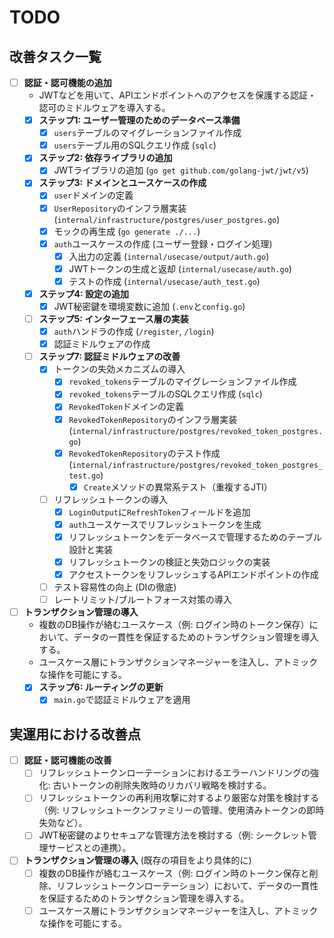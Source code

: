 # TODO

## 改善タスク一覧

- [ ] **認証・認可機能の追加**
  - JWTなどを用いて、APIエンドポイントへのアクセスを保護する認証・認可のミドルウェアを導入する。
  - [x] **ステップ1: ユーザー管理のためのデータベース準備**
    - [x] `users`テーブルのマイグレーションファイル作成
    - [x] `users`テーブル用のSQLクエリ作成 (`sqlc`)
  - [x] **ステップ2: 依存ライブラリの追加**
    - [x] JWTライブラリの追加 (`go get github.com/golang-jwt/jwt/v5`)
  - [x] **ステップ3: ドメインとユースケースの作成**
    - [x] `user`ドメインの定義
    - [x] `UserRepository`のインフラ層実装 (`internal/infrastructure/postgres/user_postgres.go`)
    - [x] モックの再生成 (`go generate ./...`)
    - [x] `auth`ユースケースの作成 (ユーザー登録・ログイン処理)
      - [x] 入出力の定義 (`internal/usecase/output/auth.go`)
      - [x] JWTトークンの生成と返却 (`internal/usecase/auth.go`)
      - [x] テストの作成 (`internal/usecase/auth_test.go`)
  - [x] **ステップ4: 設定の追加**
    - [x] JWT秘密鍵を環境変数に追加 (`.env`と`config.go`)
  - [ ] **ステップ5: インターフェース層の実装**
    - [x] `auth`ハンドラの作成 (`/register`, `/login`)
    - [x] 認証ミドルウェアの作成
  - [ ] **ステップ7: 認証ミドルウェアの改善**
    - [x] トークンの失効メカニズムの導入
      - [x] `revoked_tokens`テーブルのマイグレーションファイル作成
      - [x] `revoked_tokens`テーブルのSQLクエリ作成 (`sqlc`)
      - [x] `RevokedToken`ドメインの定義
      - [x] `RevokedTokenRepository`のインフラ層実装 (`internal/infrastructure/postgres/revoked_token_postgres.go`)
      - [x] `RevokedTokenRepository`のテスト作成 (`internal/infrastructure/postgres/revoked_token_postgres_test.go`)
        - [x] `Create`メソッドの異常系テスト（重複するJTI）
    - [ ] リフレッシュトークンの導入
      - [x] `LoginOutput`に`RefreshToken`フィールドを追加
      - [x] `auth`ユースケースでリフレッシュトークンを生成
      - [x] リフレッシュトークンをデータベースで管理するためのテーブル設計と実装
      - [x] リフレッシュトークンの検証と失効ロジックの実装
      - [x] アクセストークンをリフレッシュするAPIエンドポイントの作成
    - [ ] テスト容易性の向上 (DIの徹底)
    - [ ] レートリミット/ブルートフォース対策の導入
- [ ] **トランザクション管理の導入**
  - 複数のDB操作が絡むユースケース（例: ログイン時のトークン保存）において、データの一貫性を保証するためのトランザクション管理を導入する。
  - ユースケース層にトランザクションマネージャーを注入し、アトミックな操作を可能にする。
  - [x] **ステップ6: ルーティングの更新**
    - [x] `main.go`で認証ミドルウェアを適用

## 実運用における改善点

- [ ] **認証・認可機能の改善**
  - [ ] リフレッシュトークンローテーションにおけるエラーハンドリングの強化: 古いトークンの削除失敗時のリカバリ戦略を検討する。
  - [ ] リフレッシュトークンの再利用攻撃に対するより厳密な対策を検討する（例: リフレッシュトークンファミリーの管理、使用済みトークンの即時失効など）。
  - [ ] JWT秘密鍵のよりセキュアな管理方法を検討する（例: シークレット管理サービスとの連携）。
- [ ] **トランザクション管理の導入** (既存の項目をより具体的に)
  - [ ] 複数のDB操作が絡むユースケース（例: ログイン時のトークン保存と削除、リフレッシュトークンローテーション）において、データの一貫性を保証するためのトランザクション管理を導入する。
  - [ ] ユースケース層にトランザクションマネージャーを注入し、アトミックな操作を可能にする。